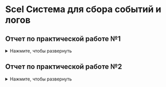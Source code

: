 # Scel Система для сбора событий и логов
 
## Отчет по практической работе №1

<details>
  <summary>Нажмите, чтобы развернуть</summary>

## Rsyslog. Сервер

1 На виртуальных машинах настроил сеть на Сетевой мост 

2 На первой виртуальной машине скачем rsyslog

![Desktop Screenshot 2024 09 11 - 18 30 32 61](https://github.com/user-attachments/assets/558a706d-9d84-43c2-b1f8-9c774f328ba0)

3 Запустим сервис. Проверим работоспособность

![Desktop Screenshot 2024 09 11 - 18 31 06 06](https://github.com/user-attachments/assets/e58326f6-e89c-4581-9381-a976c4e68f26)

4 Настраиваем rsyslog для удаленного приема системного журнала

![Desktop Screenshot 2024 09 11 - 18 33 09 92](https://github.com/user-attachments/assets/9bd65fcf-e82d-48d0-bb94-5b544c2dd993)

5 Перезапускаем сервис

![Desktop Screenshot 2024 09 11 - 18 34 28 10](https://github.com/user-attachments/assets/1c36b05e-40f1-4c90-9cd3-31f3b8359995)

## Rsyslog. Клиент

1 На второй виртуальной машине скачаем rsyslog


2 Отредактируем config, добавляем правило для пересылки логов

![Desktop Screenshot 2024 09 11 - 18 35 58 05](https://github.com/user-attachments/assets/1d1d7ff1-f377-4041-a061-50c5608c366c)

3 Перезапускаем сервис

![Desktop Screenshot 2024 09 11 - 18 35 58 05](https://github.com/user-attachments/assets/4961aa2a-d855-462e-a93d-c871cee2a636)

## LOKI

1 Разворачиваем на сервере Loki

![Desktop Screenshot 2024 09 11 - 18 57 31 69](https://github.com/user-attachments/assets/ebd01baf-7ffc-4c90-8fd7-fc741e2aa96f)

2 На клиенте устанавлиеваем Promtail

![282036573-44c92d3b-1497-477d-9b9d-cd2aebf7feb1](https://github.com/user-attachments/assets/dec84b26-7519-4276-ad05-657aa4d9e40c)

3 Создаем файл конфинфигурации

![Desktop Screenshot 2024 09 11 - 18 57 09 38](https://github.com/user-attachments/assets/c604ba7a-5a47-48f9-b0b3-002b7c5aef8b)

4 Создаем Unit

![Desktop Screenshot 2024 09 11 - 18 58 39 93](https://github.com/user-attachments/assets/e8fe05da-ce48-450e-aee7-c07681df4232)

![Desktop Screenshot 2024 09 11 - 18 59 34 73](https://github.com/user-attachments/assets/3dd5a127-81b5-407b-a18f-bc84d52d126a)

5 Перезапускаем сервис

![Desktop Screenshot 2024 09 11 - 19 00 54 74](https://github.com/user-attachments/assets/040a46b4-afa4-46a6-ab89-d85f528272fe)

6 Посмотрим логи на сервере

![Desktop Screenshot 2024 09 11 - 19 12 34 04](https://github.com/user-attachments/assets/d58cc6b4-a0dd-4748-9834-6ad17440085a)

![Desktop Screenshot 2024 09 11 - 19 12 53 15](https://github.com/user-attachments/assets/f00ebef9-0633-4af8-9e98-af69ee776487)

## SIGNOZ

1 Запускаем контейнер на сервере

![Desktop Screenshot 2024 09 11 - 19 20 46 83](https://github.com/user-attachments/assets/79fe5bba-bb61-4c26-ad42-e92154b3abe9)

2 Так же для клиента редактируем docker-compose файл

![Desktop Screenshot 2024 09 11 - 19 22 54 66](https://github.com/user-attachments/assets/270c4051-e45f-47c0-bf79-e6be491ff862)

3 Запускаем контейнер 

![Desktop Screenshot 2024 09 25 - 14 47 51 23](https://github.com/user-attachments/assets/26590260-afef-46ba-8e58-fc838e823e63)

4 Наблюдаем логи в SigNoz

![282038909-fa95370f-048c-453b-952f-75c1b361047f](https://github.com/user-attachments/assets/dd17ab60-f507-4922-95f5-9a6012383d3c)


![282038871-a0d81d91-8f7c-4d86-92be-7f218db82319](https://github.com/user-attachments/assets/93ef0dee-e959-4269-84d5-cb741e7f52da)

</details>

## Отчет по практической работе №2

<details>
  <summary>Нажмите, чтобы развернуть</summary>
 
https://colab.research.google.com/drive/1i-UAwV851rVhOP3LJ6zvfTDJJMig8LkN?usp=sharing

https://github.com/hipster-x/Scel/blob/main/PR2_sssl.ipynb

</details>
